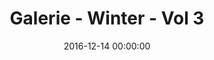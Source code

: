 ---
title: Galerie - Winter - Vol 3
date: 2016-12-14 00:00:00
summary_markdown: 'Assael Gem Baroque South Sea Cultured Pearl Necklace featured in the Winter Issue of Galerie.&nbsp;'
featured_image: /uploads/spotlighttemplate-assael-copy.jpg
---